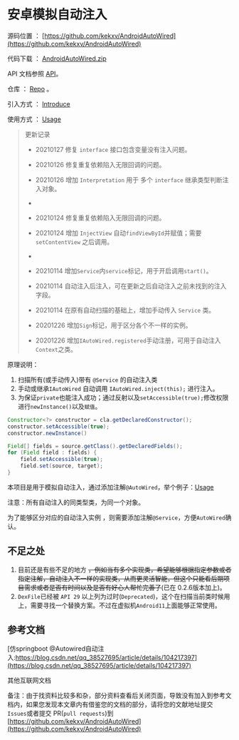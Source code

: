 # 安卓模拟自动注入

源码位置 ： [https://github.com/kekxv/AndroidAutoWired](https://github.com/kekxv/AndroidAutoWired)

代码下载 ： [AndroidAutoWired.zip](https://github.com/kekxv/AndroidAutoWired/archive/master.zip)

API 文档参照 [API](doc/API.md)。

仓库 ： [Repo](https://github.com/kekxv/JavaRepo/packages) 。

引入方式 ： [Introduce](doc/Introduce.md)

使用方式 ： [Usage](doc/Usage.md)


> 更新记录
> - 20210127 修复 `interface` 接口包含变量没有注入问题。
>
> - 20210126 修复重复依赖陷入无限回调的问题。
> - 20210126 增加 `Interpretation` 用于 多个 `interface` 继承类型判断注入对象。
> - 
> - 20210124 修复重复依赖陷入无限回调的问题。
> - 20210124 增加 `InjectView` 自动`findViewById`并赋值；需要 `setContentView` 之后调用。
> - 
> - 20210114 增加`Service`内`service`标记，用于开启调用`start()`。
> - 20210114 自动注入后注入，可在更新之后自动注入之前未找到的注入字段。
> - 20210114 在原有自动扫描的基础上，增加手动传入 `Service` 类。
> - 20201226 增加`Sign`标记，用于区分各个不一样的实例。
> - 20201226 增加`IAutoWired.registered`手动注册，可用于自动注入`Context`之类。

原理说明：

1. 扫描所有(或手动传入)带有 `@Service` 的自动注入类
1. 手动或继承`IAutoWired` 自动调用 `IAutoWired.inject(this);` 进行注入。
1. 为保证`private`也能注入成功；通过反射以及`setAccessible(true);`修改权限进行`newInstance()`以及`赋值`。

```java
Constructor<?> constructor = cla.getDeclaredConstructor();
constructor.setAccessible(true);
constructor.newInstance()
```

```java
Field[] fields = source.getClass().getDeclaredFields();
for (Field field : fields) {
    field.setAccessible(true);
    field.set(source, target);
}
```

本项目是用于模拟自动注入，通过添加注解`@AutoWired`，举个例子：[Usage](doc/Usage.md)

注意：所有自动注入的同类型类，为同一个对象。

为了能够区分对应的自动注入实例 ，则需要添加注解`@Service`，方便`AutoWired`确认。


## 不足之处

1. 目前还是有些不足的地方 ~~，例如当有多个实现类，希望能够根据指定参数或者指定注解，自动注入不一样的实现类，从而更灵活智能，但这个只能看后期项目需求或者是否有时间以及是否有好心人帮忙完善了~~(已在 0.2.6版本加上)。
1. `DexFile`已经被 `API 29` 以上列为过时(`Deprecated`)，这个在扫描当前类时候用上，需要寻找一个替换方案。不过在虚拟机`Android11`上面能够正常使用。


## 参考文档

[仿springboot @Autowired自动注入:https://blog.csdn.net/qq_38527695/article/details/104217397](https://blog.csdn.net/qq_38527695/article/details/104217397)

其他互联网文档

备注：由于找资料比较多和杂，部分资料查看后关闭页面，导致没有加入到参考文档内，如果您发现本文章内有借鉴您的文档的部分，请将您的文献地址提交`Issues`或者提交 PR(`pull requests`)到[https://github.com/kekxv/AndroidAutoWired](https://github.com/kekxv/AndroidAutoWired)

